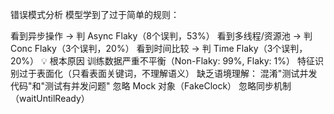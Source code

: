 错误模式分析
模型学到了过于简单的规则：

看到异步操作 → 判 Async Flaky（8个误判，53%）
看到多线程/资源池 → 判 Conc Flaky（3个误判，20%）
看到时间比较 → 判 Time Flaky（3个误判，20%）
💡 根本原因
训练数据严重不平衡（Non-Flaky: 99%, Flaky: 1%）
特征识别过于表面化（只看表面关键词，不理解语义）
缺乏语境理解：
混淆"测试并发代码"和"测试有并发问题"
忽略 Mock 对象（FakeClock）
忽略同步机制（waitUntilReady）